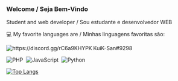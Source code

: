 ### Welcome / Seja Bem-Vindo
 
Student and web developer / Sou estudante e desenvolvedor WEB

:computer: My favorite languages are / Minhas linguagens favoritas são:

<img align="left" src="https://raw.githubusercontent.com/rahuldkjain/github-profile-readme-generator/master/src/images/icons/Social/discord.svg" alt="https://discord.gg/rC6a9KHYPK" height="auto" width="auto" />KuiK-San#9298

![PHP](https://img.shields.io/badge/-PHP-369?style=flat&logoColor=fff&logo=php)&nbsp;
![JavaScript](https://img.shields.io/badge/-JavaScript-FEAE32?style=flat&logoColor=fff&logo=javascript)&nbsp;
![Python](https://img.shields.io/badge/-Python-blue?style=flat&logoColor=fff&logo=python)&nbsp;


[![Top Langs](https://github-readme-stats.vercel.app/api/top-langs/?username=kuik-san&layout=compact&theme=dracula)](https://github.com/anuraghazra/github-readme-stats)

